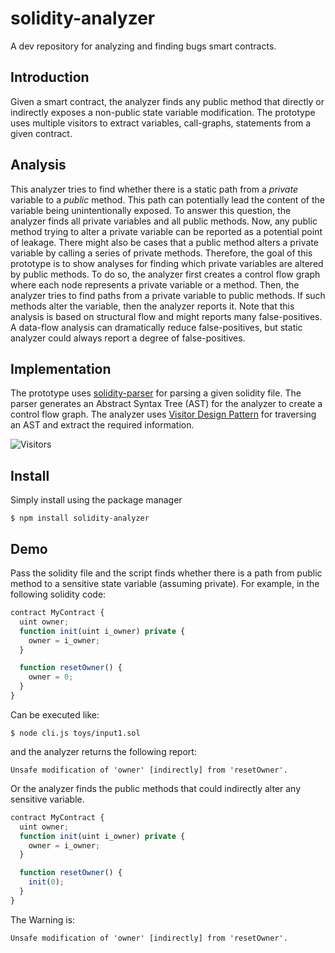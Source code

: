 # solidity-analyzer
A dev repository for analyzing and finding bugs smart contracts.

## Introduction
Given a smart contract, the analyzer finds any public method that directly or
indirectly exposes a non-public state variable modification.
The prototype uses multiple visitors to extract variables, call-graphs,
statements from a given contract.

## Analysis
This analyzer tries to find whether there is a static path from a _private_
variable to a _public_ method. This path can potentially lead the content of
the variable being unintentionally exposed. To answer this question, the
analyzer finds all private variables and all public methods. Now, any
public method trying to alter a private variable can be reported as a potential point of leakage. There might also be cases that a public method alters a
private variable by calling a series of private methods. Therefore, the goal of
this prototype is to show analyses for finding which private variables are
altered by public methods. To do so, the analyzer first creates a control flow
graph where each node represents a private variable or a method. Then, the
analyzer tries to find paths from a private variable to public methods.
If such methods alter the variable, then the analyzer reports it. Note that this
analysis is based on structural flow and might reports many false-positives. A
data-flow analysis can dramatically reduce false-positives, but static analyzer
could always report a degree of false-positives.

## Implementation

The prototype uses [solidity-parser](https://www.npmjs.com/package/solidity-parser) for parsing
a given solidity file. The parser generates an Abstract Syntax Tree (AST) for
the analyzer to create a control flow graph. The analyzer uses [Visitor Design
Pattern](https://en.wikipedia.org/wiki/Visitor_pattern) for traversing an AST
and extract the required information.

![Visitors](https://www.use.com/images/s_3/2017_10_01_171_575551a8264b78f33af9.jpg)

## Install
Simply install using the package manager

```Shell
$ npm install solidity-analyzer
```

## Demo
Pass the solidity file and the script finds whether there is a path from public
method to a sensitive state variable (assuming private).
For example, in the following solidity code:

```javascript
contract MyContract {
  uint owner;
  function init(uint i_owner) private {
    owner = i_owner;
  }

  function resetOwner() {
    owner = 0;
  }
}
```
Can be executed like:

```shell
$ node cli.js toys/input1.sol
```

and the analyzer returns the following report:
```Shell
Unsafe modification of 'owner' [indirectly] from 'resetOwner'.
```

Or the analyzer finds the public methods that could indirectly alter any
sensitive variable.

```javascript
contract MyContract {
  uint owner;
  function init(uint i_owner) private {
    owner = i_owner;
  }

  function resetOwner() {
    init(0);
  }
}
```
The Warning is:

```shell
Unsafe modification of 'owner' [indirectly] from 'resetOwner'.
```
